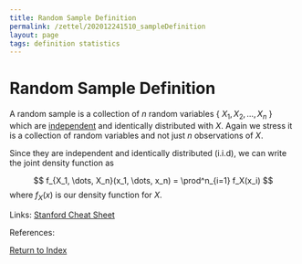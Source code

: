 ```yaml
---
title: Random Sample Definition
permalink: /zettel/202012241510_sampleDefinition
layout: page
tags: definition statistics
---
```

# Random Sample Definition

A random sample is a collection of $n$ random variables \{ $X_1, X_2, \dots, X_n$ \} which are [independent](202012241408_independence)
and identically distributed with $X$. Again we stress it is a collection of random variables and not just $n$ observations of $X$.

Since they are independent and identically distributed (i.i.d), we can write the joint density function as

$$
f_{X_1, \dots, X_n}(x_1, \dots, x_n) = \prod^n_{i=1} f_X(x_i)
$$
where $f_X(x)$ is our density function for $X$.

Links: [Stanford Cheat Sheet](https://stanford.edu/~shervine/teaching/cme-106/cheatsheet-statistics)

References: 

[Return to Index](index)